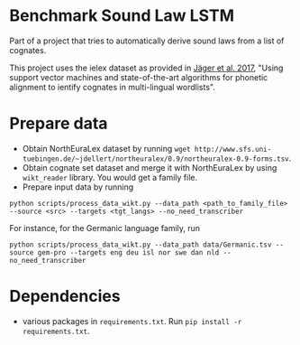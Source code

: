 # Benchmark Sound Law LSTM

Part of a project that tries to automatically derive sound laws from a list of cognates.

This project uses the ielex dataset as provided in [Jäger et al. 2017](https://www.aclweb.org/anthology/E17-1113.pdf), "Using support vector machines and state-of-the-art algorithms for phonetic alignment to ientify cognates in multi-lingual wordlists".

# Prepare data
* Obtain NorthEuraLex dataset by running `wget http://www.sfs.uni-tuebingen.de/~jdellert/northeuralex/0.9/northeuralex-0.9-forms.tsv`. 
* Obtain cognate set dataset and merge it with NorthEuraLex by using `wikt_reader` library. You would get a family file.
* Prepare input data by running
```
python scripts/process_data_wikt.py --data_path <path_to_family_file> --source <src> --targets <tgt_langs> --no_need_transcriber
```
For instance, for the Germanic language family, run
```
python scripts/process_data_wikt.py --data_path data/Germanic.tsv --source gem-pro --targets eng deu isl nor swe dan nld --no_need_transcriber
```
# Dependencies
* various packages in `requirements.txt`. Run `pip install -r requirements.txt`.
